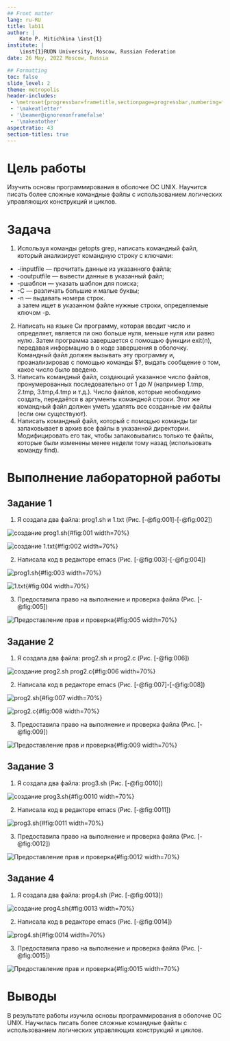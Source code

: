 ```yaml
---
## Front matter
lang: ru-RU
title: lab11
author: |
	Kate P. Mitichkina \inst{1}
institute: |
	\inst{1}RUDN University, Moscow, Russian Federation
date: 26 May, 2022 Moscow, Russia

## Formatting
toc: false
slide_level: 2
theme: metropolis
header-includes: 
 - \metroset{progressbar=frametitle,sectionpage=progressbar,numbering=fraction}
 - '\makeatletter'
 - '\beamer@ignorenonframefalse'
 - '\makeatother'
aspectratio: 43
section-titles: true
---
```


# Цель работы

Изучить основы программирования в оболочке ОС UNIX. Научится писать более сложные командные файлы с использованием логических управляющих конструкций и циклов.

# Задача
1.	Используя команды getopts grep, написать командный файл, который анализирует командную строку с ключами:
-	-iinputfile — прочитать данные из указанного файла;
-	-ooutputfile — вывести данные в указанный файл;
-	-pшаблон — указать шаблон для поиска;
-	-C — различать большие и малые буквы;
-	-n — выдавать номера строк.  
а затем ищет в указанном файле нужные строки, определяемые ключом -p.
2.	Написать на языке Си программу, которая вводит число и определяет, является ли оно больше нуля, меньше нуля или равно нулю. Затем программа завершается с помощью функции exit(n), передавая информацию в о коде завершения в оболочку. Командный файл должен вызывать эту программу и, проанализировав с помощью команды $?, выдать сообщение о том, какое число было введено.
3.	Написать командный файл, создающий указанное число файлов, пронумерованных последовательно от 1 до 𝑁 (например 1.tmp, 2.tmp, 3.tmp,4.tmp и т.д.). Число файлов, которые необходимо создать, передаётся в аргументы командной строки. Этот же командный файл должен уметь удалять все созданные им файлы (если они существуют).
4.	Написать командный файл, который с помощью команды tar запаковывает в архив все файлы в указанной директории. Модифицировать его так, чтобы запаковывались только те файлы, которые были изменены менее недели тому назад (использовать команду find).


# Выполнение лабораторной работы
## Задание 1
1. Я создала два файла: prog1.sh и 1.txt (Рис. [-@fig:001]-[-@fig:002]) 

![создание prog1.sh](img/3.png){#fig:001 width=70%}

![создание 1.txt](img/4.png){#fig:002 width=70%}


2. Написала код в редакторе emacs (Рис. [-@fig:003]-[-@fig:004]) 

![prog1.sh](img/1.png){#fig:003 width=70%}

![1.txt](img/2.png){#fig:004 width=70%}

3. Предоставила право на выполнение и проверка файла (Рис. [-@fig:005]) 

![Предоставление прав и проверка](img/5.png){#fig:005 width=70%}

## Задание 2

1. Я создала два файла: prog2.sh и prog2.c (Рис. [-@fig:006]) 

![создание prog2.sh prog2.c](img/8.png){#fig:006 width=70%}

2. Написала код в редакторе emacs (Рис. [-@fig:007]-[-@fig:008]) 

![prog2.sh](img/6.png){#fig:007 width=70%}

![prog2.c](img/7.png){#fig:008 width=70%}

3. Предоставила право на выполнение и проверка файла  (Рис. [-@fig:009]) 

![Предоставление прав и проверка](img/9.png){#fig:009 width=70%}

## Задание 3

1. Я создала два файла: prog3.sh (Рис. [-@fig:0010]) 

![создание prog3.sh](img/11.png){#fig:0010 width=70%}

2. Написала код в редакторе emacs (Рис. [-@fig:0011]) 

![prog3.sh](img/10.png){#fig:0011 width=70%}

3. Предоставила право на выполнение и проверка файла (Рис. [-@fig:0012]) 

![Предоставление прав и проверка](img/12.png){#fig:0012 width=70%}

## Задание 4

1. Я создала два файла: prog4.sh (Рис. [-@fig:0013]) 

![создание prog4.sh](img/14.png){#fig:0013 width=70%}

2. Написала код в редакторе emacs (Рис. [-@fig:0014]) 

![prog4.sh](img/13.png){#fig:0014 width=70%}

3. Предоставила право на выполнение и проверка файла (Рис. [-@fig:0015]) 

![Предоставление прав и проверка](img/15.png){#fig:0015 width=70%}


# Выводы
В результате работы изучила основы программирования в оболочке ОС UNIX.  Научилась писать более сложные командные файлы с использованием логических управляющих конструкций и циклов.

